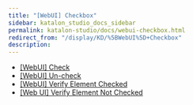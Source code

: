 ```yaml
---
title: "[WebUI] Checkbox" 
sidebar: katalon_studio_docs_sidebar
permalink: katalon-studio/docs/webui-checkbox.html 
redirect_from: "/display/KD/%5BWebUI%5D+Checkbox" 
description: 
---
```

*   [\[WebUI\] Check](/display/KD/%5BWebUI%5D+Check)
*   [\[WebUI\] Un-check](/display/KD/%5BWebUI%5D+Un-check)
*   [\[WebUI\] Verify Element Checked](/display/KD/%5BWebUI%5D+Verify+Element+Checked)
*   [\[Web UI\] Verify Element Not Checked](/display/KD/%5BWeb+UI%5D+Verify+Element+Not+Checked)